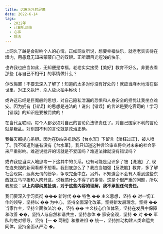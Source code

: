 ```yaml
---
title: 远离冰冷的屏幕
date: 2022-6-14
tags:
  - 2022年
  - 计算机网络
  - 心事
  - 想法
---
```


上网久了越是会影响个人的心情。正如网友所说，想要幸福快乐，就老老实实待在墙内，用愚蠢无知来蒙蔽自己的双眼。正所谓目光短浅的快乐。

也许我也应当如此，无知便是幸福。老老实实接受【美好】教育不好么，非要去看那些【与自己不相干】的事情做什么？

尔改悔罢！不要去深入了解了！知道的太多对你没有好处的！就应当麻木地活在俗世里，对正义执行，杀人放火拍手称快！

或许这已经是巨魔般的思想，对自己隐私泄漏的恐惧和人身安全的担忧让我坐立难安。因为拥有【错误】的思想是违法的！说出【错误】的言论是要吃官司的！学习【错误】的知识是要被罚款的！

在当代互联网，每个人都必须对自己的言论负法律责任了。对自己国家不利的言论就是叛乱。对别国不利的言论就是政治正确。

我每天都提心吊胆。因为在B站央视动态【台水军】下留言【矫枉过正】，被人喷了。我不知道到底有没有【台水军】，我只知道这种言论审查将会对未来的社会带来严重影响。难道说批评的话就是不爱国吗？难道法律就没有错误吗？

或许我应当深入地思考一下这其中的关系。也有可能是见识多了被【洗脑】了, 现在连央视的新闻看都不想看。我到底怎么了？我应当加强【反洗脑】教育，多了解社会现实，远离无谓的纷争，争取完全中立。另外，不知道会不会有人看到这些东西就立马举报和人肉开盒，说我搞什么不得了的事情。这是个很严重的问题，所以我想说：**以上内容纯属扯淡，对于这些内容的理解，我不承担任何责任。**

我们要深入学习贯彻 ��� 新时代 �� 特色 �� 主义思想，坚持 � 对一切工作的领导，坚持以 �� 为中心，坚持全面深化改革，坚持新发展理念，坚持 �� 当家作主，坚持全面依法治 �，坚持 �� 主义核心价值体系，坚持在发展中保障和改善 ��，坚持人与自然和谐共生，坚持总体 � 家安全观，坚持 � 对 �� 军队的绝对领导，坚持【一 � 两制】和推进祖 � 统一，坚持推动构建人类命运共同体，坚持全面从严治 �。
